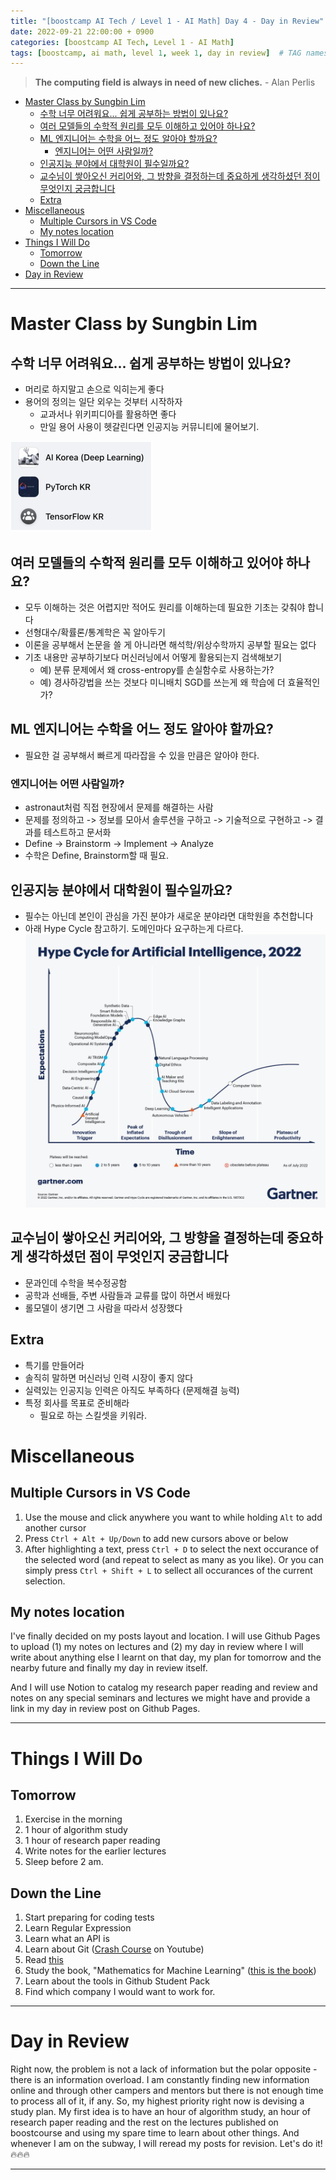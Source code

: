 ```yaml
---
title: "[boostcamp AI Tech / Level 1 - AI Math] Day 4 - Day in Review"
date: 2022-09-21 22:00:00 + 0900
categories: [boostcamp AI Tech, Level 1 - AI Math]
tags: [boostcamp, ai math, level 1, week 1, day in review]	# TAG names should always be lowercase
---
```




> **The computing field is always in need of new cliches.** - Alan Perlis

- [Master Class by Sungbin Lim](#master-class-by-sungbin-lim)
  - [수학 너무 어려워요... 쉽게 공부하는 방법이 있나요?](#수학-너무-어려워요-쉽게-공부하는-방법이-있나요)
  - [여러 모델들의 수학적 원리를 모두 이해하고 있어야 하나요?](#여러-모델들의-수학적-원리를-모두-이해하고-있어야-하나요)
  - [ML 엔지니어는 수학을 어느 정도 알아야 할까요?](#ml-엔지니어는-수학을-어느-정도-알아야-할까요)
    - [엔지니어는 어떤 사람일까?](#엔지니어는-어떤-사람일까)
  - [인공지능 분야에서 대학원이 필수일까요?](#인공지능-분야에서-대학원이-필수일까요)
  - [교수님이 쌓아오신 커리어와, 그 방향을 결정하는데  중요하게 생각하셨던 점이 무엇인지 궁금합니다](#교수님이-쌓아오신-커리어와-그-방향을-결정하는데--중요하게-생각하셨던-점이-무엇인지-궁금합니다)
  - [Extra](#extra)
- [Miscellaneous](#miscellaneous)
  - [Multiple Cursors in VS Code](#multiple-cursors-in-vs-code)
  - [My notes location](#my-notes-location)
- [Things I Will Do](#things-i-will-do)
  - [Tomorrow](#tomorrow)
  - [Down the Line](#down-the-line)
- [Day in Review](#day-in-review)




- - -

# Master Class by Sungbin Lim

## 수학 너무 어려워요... 쉽게 공부하는 방법이 있나요?

*  머리로 하지말고 손으로 익히는게 좋다
*  용어의 정의는 일단 외우는 것부터 시작하자
   *  교과서나 위키피디아를 활용하면 좋다
   *  만일 용어 사용이 헷갈린다면 인공지능 커뮤니티에 물어보기.
  
![](/assets/img/boostcamp/2022-09-22-17-14-56.png)

## 여러 모델들의 수학적 원리를 모두 이해하고 있어야 하나요?

* 모두 이해하는 것은 어렵지만 적어도 원리를 이해하는데 필요한 기초는 갖춰야 합니다
* 선형대수/확률론/통계학은 꼭 알아두기
* 이론을 공부해서 논문을 쓸 게 아니라면 해석학/위상수학까지 공부할 필요는 없다
* 기초 내용만 공부하기보다 머신러닝에서 어떻게 활용되는지 검색해보기
  * 예) 분류 문제에서 왜 cross-entropy를 손실함수로 사용하는가?
  * 예) 경사하강법을 쓰는 것보다 미니배치 SGD를 쓰는게 왜 학습에 더 효율적인가?

## ML 엔지니어는 수학을 어느 정도 알아야 할까요?

* 필요한 걸 공부해서 빠르게 따라잡을 수 있을 만큼은 알아야 한다.

### 엔지니어는 어떤 사람일까?

* astronaut처럼 직접 현장에서 문제를 해결하는 사람
* 문제를 정의하고 -> 정보를 모아서 솔루션을 구하고 -> 기술적으로 구현하고 -> 결과를 테스트하고 문서화
* Define -> Brainstorm -> Implement -> Analyze
* 수학은 Define, Brainstorm할 때 필요.

## 인공지능 분야에서 대학원이 필수일까요?


* 필수는 아닌데 본인이 관심을 가진 분야가 새로운 분야라면 대학원을 추천합니다
* 아래 Hype Cycle 참고하기. 도메인마다 요구하는게 다르다.
![](/assets/img/boostcamp/2022-09-22-17-28-19.png)

## 교수님이 쌓아오신 커리어와, 그 방향을 결정하는데  중요하게 생각하셨던 점이 무엇인지 궁금합니다

* 문과인데 수학을 복수정공함
* 공학과 선배들, 주변 사람들과 교류를 많이 하면서 배웠다
* 롤모델이 생기면 그 사람을 따라서 성장했다

## Extra

* 특기를 만들어라
* 솔직히 말하면 머신러닝 인력 시장이 좋지 않다
* 실력있는 인공지능 인력은 아직도 부족하다 (문제해결 능력)
* 특정 회사를 목표로 준비해라
  * 필요로 하는 스킬셋을 키워라.

# Miscellaneous

## Multiple Cursors in VS Code

1. Use the mouse and click anywhere you want to while holding `Alt` to add another cursor
2. Press `Ctrl + Alt + Up/Down` to add new cursors above or below
3. After highlighting a text, press `Ctrl + D` to select the next occurance of the selected word (and repeat to select as many as you like). Or you can simply press `Ctrl + Shift + L` to sellect all occurances of the current selection.

## My notes location

I've finally decided on my posts layout and location.
I will use Github Pages to upload (1) my notes on lectures and (2) my day in review where I will write about anything else I learnt on that day, my plan for tomorrow and the nearby future and finally my day in review itself.

And I will use Notion to catalog my research paper reading and review and notes on any special seminars and lectures we might have and provide a link in my day in review post on Github Pages.

- - -
  
# Things I Will Do

## Tomorrow

1. Exercise in the morning
2. 1 hour of algorithm study
3. 1 hour of research paper reading
4. Write notes for the earlier lectures
5. Sleep before 2 am.

## Down the Line

1. Start preparing for coding tests
2. Learn Regular Expression
3. Learn what an API is
4. Learn about Git ([Crash Course](https://www.youtube.com/watch?v=RGOj5yH7evk) on Youtube)
5. Read [this](https://www.gartner.com/en/articles/what-s-new-in-artificial-intelligence-from-the-2022-gartner-hype-cycle)
6. Study the book, "Mathematics for Machine Learning" ([this is the book](https://mml-book.github.io/book/mml-book.pdf))
7. Learn about the tools in Github Student Pack
8. Find which company I would want to work for.


- - -

# Day in Review

Right now, the problem is not a lack of information but the polar opposite - there is an information overload. I am constantly finding new information online and through other campers and mentors but there is not enough time to process all of it, if any. So, my highest priority right now is devising a study plan. My first idea is to have an hour of algorithm study, an hour of research paper reading and the rest on the lectures published on boostcourse and using my spare time to learn about other things. And whenever I am on the subway, I will reread my posts for revision. Let's do it! :fire::fire::fire:

- - -